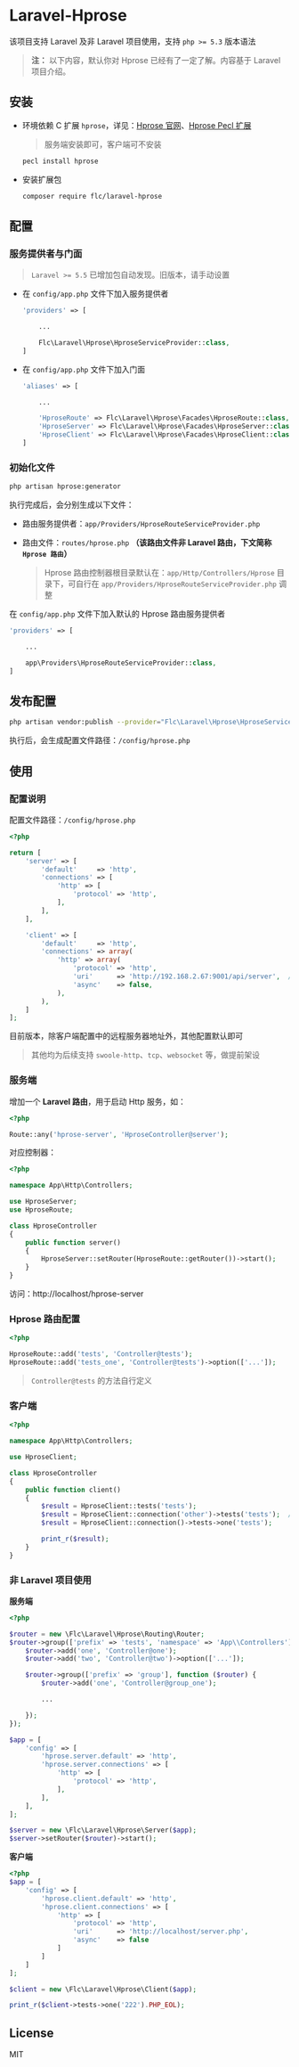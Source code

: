 # Laravel-Hprose

该项目支持 Laravel 及非 Laravel 项目使用，支持  `php >= 5.3` 版本语法

> **注：** 以下内容，默认你对 Hprose 已经有了一定了解。内容基于 Laravel 项目介绍。

## 安装

- 环境依赖 C 扩展 `hprose`，详见：[Hprose 官网](https://hprose.com)、[Hprose Pecl 扩展](https://github.com/hprose/hprose-php/wiki/附录B-Hprose-的-pecl-扩展)

    > 服务端安装即可，客户端可不安装

    ```sh
    pecl install hprose
    ```

- 安装扩展包

    ```sh
    composer require flc/laravel-hprose
    ```

## 配置

### 服务提供者与门面

> `Laravel >= 5.5` 已增加包自动发现。旧版本，请手动设置

- 在 `config/app.php` 文件下加入服务提供者

    ```php
    'providers' => [

        ...

        Flc\Laravel\Hprose\HproseServiceProvider::class,
    ]
    ```

- 在 `config/app.php` 文件下加入门面

    ```php
    'aliases' => [

        ...

        'HproseRoute' => Flc\Laravel\Hprose\Facades\HproseRoute::class,
        'HproseServer' => Flc\Laravel\Hprose\Facades\HproseServer::class,
        'HproseClient' => Flc\Laravel\Hprose\Facades\HproseClient::class,
    ]
    ```


### 初始化文件

```sh
php artisan hprose:generator
```

执行完成后，会分别生成以下文件：

- 路由服务提供者：`app/Providers/HproseRouteServiceProvider.php`
- 路由文件：`routes/hprose.php` **（该路由文件非 Laravel 路由，下文简称 `Hprose 路由`）**
    
    > Hprose 路由控制器根目录默认在：`app/Http/Controllers/Hprose` 目录下，可自行在 `app/Providers/HproseRouteServiceProvider.php` 调整

在 `config/app.php` 文件下加入默认的 Hprose 路由服务提供者

```php
'providers' => [

    ...

    app\Providers\HproseRouteServiceProvider::class,
]
```

## 发布配置

```sh
php artisan vendor:publish --provider="Flc\Laravel\Hprose\HproseServiceProvider"
```

执行后，会生成配置文件路径：`/config/hprose.php`

## 使用

### 配置说明

配置文件路径：`/config/hprose.php`

```php
<?php

return [
    'server' => [
        'default'     => 'http',
        'connections' => [
            'http' => [
                'protocol' => 'http',
            ],
        ],
    ],

    'client' => [
        'default'     => 'http',
        'connections' => array(
            'http' => array(
                'protocol' => 'http',
                'uri'      => 'http://192.168.2.67:9001/api/server',  // 此处为服务端的连接地址
                'async'    => false,
            ),
        ),
    ]
];
```

目前版本，除客户端配置中的远程服务器地址外，其他配置默认即可

>其他均为后续支持 `swoole-http`、`tcp`、`websocket` 等，做提前架设

### 服务端

增加一个 **Laravel 路由**，用于启动 Http 服务，如：

```php
<?php

Route::any('hprose-server', 'HproseController@server');
```

对应控制器：

```php
<?php

namespace App\Http\Controllers;

use HproseServer;
use HproseRoute;

class HproseController
{
    public function server()
    {
        HproseServer::setRouter(HproseRoute::getRouter())->start();
    }
}
```

访问：http://localhost/hprose-server

### Hprose 路由配置

```php
<?php

HproseRoute::add('tests', 'Controller@tests');
HproseRoute::add('tests_one', 'Controller@tests')->option(['...']);
```

> `Controller@tests` 的方法自行定义

### 客户端

```php
<?php

namespace App\Http\Controllers;

use HproseClient;

class HproseController
{
    public function client()
    {
        $result = HproseClient::tests('tests');
        $result = HproseClient::connection('other')->tests('tests');  // 其他连接
        $result = HproseClient::connection()->tests->one('tests');

        print_r($result);
    }
}
```

### 非 Laravel 项目使用

**服务端**

```php
<?php

$router = new \Flc\Laravel\Hprose\Routing\Router;
$router->group(['prefix' => 'tests', 'namespace' => 'App\\Controllers'], function ($router) {
    $router->add('one', 'Controller@one');
    $router->add('two', 'Controller@two')->option(['...']);

    $router->group(['prefix' => 'group'], function ($router) {
        $router->add('one', 'Controller@group_one');

        ...

    });
});

$app = [
    'config' => [
        'hprose.server.default' => 'http',
        'hprose.server.connections' => [
            'http' => [
                'protocol' => 'http',
            ],
        ],
    ],
];

$server = new \Flc\Laravel\Hprose\Server($app);
$server->setRouter($router)->start();
```

**客户端**

```php
<?php
$app = [
    'config' => [
        'hprose.client.default' => 'http',
        'hprose.client.connections' => [
            'http' => [
                'protocol' => 'http',
                'uri'      => 'http://localhost/server.php',
                'async'    => false
            ]
        ]
    ]
];

$client = new \Flc\Laravel\Hprose\Client($app);

print_r($client->tests->one('222').PHP_EOL);
```

## License

MIT
